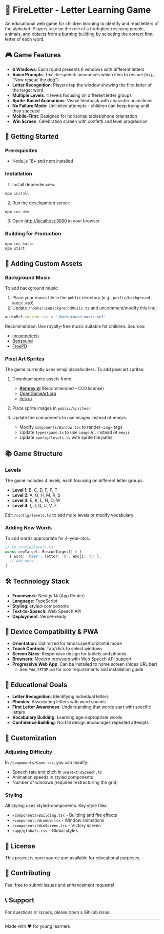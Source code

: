 # 🚒 FireLetter - Letter Learning Game

An educational web game for children learning to identify and read letters of the alphabet. Players take on the role of a firefighter rescuing people, animals, and objects from a burning building by selecting the correct first letter of each word.

## 🎮 Game Features

- **6 Windows**: Each round presents 6 windows with different letters
- **Voice Prompts**: Text-to-speech announces which item to rescue (e.g., "Now rescue the dog")
- **Letter Recognition**: Players tap the window showing the first letter of the target word
- **Multiple Levels**: 4 levels focusing on different letter groups
- **Sprite-Based Animations**: Visual feedback with character animations
- **No Failure Mode**: Unlimited attempts - children can keep trying until they succeed
- **Mobile-First**: Designed for horizontal tablet/phone orientation
- **Win Screen**: Celebration screen with confetti and level progression

## 🚀 Getting Started

### Prerequisites

- Node.js 18+ and npm installed

### Installation

1. Install dependencies:
```bash
npm install
```

2. Run the development server:
```bash
npm run dev
```

3. Open [http://localhost:3000](http://localhost:3000) in your browser

### Building for Production

```bash
npm run build
npm start
```

## 🎨 Adding Custom Assets

### Background Music

To add background music:

1. Place your music file in the `public` directory (e.g., `public/background-music.mp3`)
2. Update `/hooks/useBackgroundMusic.ts` and uncomment/modify this line:
```typescript
audioRef.current.src = '/background-music.mp3'
```

Recommended: Use royalty-free music suitable for children. Sources:
- [Incompetech](https://incompetech.com/)
- [Bensound](https://www.bensound.com/)
- [FreePD](https://freepd.com/)

### Pixel Art Sprites

The game currently uses emoji placeholders. To add pixel art sprites:

1. Download sprite assets from:
   - **[Kenney.nl](https://kenney.nl/assets)** (Recommended - CC0 license)
   - [OpenGameArt.org](https://opengameart.org/)
   - [itch.io](https://itch.io/game-assets/free)

2. Place sprite images in `public/sprites/`

3. Update the components to use images instead of emojis:
   - Modify `components/Window.tsx` to render `<img>` tags
   - Update `types/game.ts` to use `imageUrl` instead of `emoji`
   - Update `config/levels.ts` with sprite file paths

## 📚 Game Structure

### Levels

The game includes 4 levels, each focusing on different letter groups:

- **Level 1**: B, C, D, F, P, T
- **Level 2**: A, G, H, M, R, S
- **Level 3**: E, K, L, N, O, W
- **Level 4**: I, J, Q, U, V, Z

Edit `/config/levels.ts` to add more levels or modify vocabulary.

### Adding New Words

To add words appropriate for 4-year-olds:

```typescript
// In config/levels.ts
const newTarget: RescueTarget[] = [
  { word: 'bear', letter: 'b', emoji: '🐻' },
  // Add more...
]
```

## 🛠 Technology Stack

- **Framework**: Next.js 14 (App Router)
- **Language**: TypeScript
- **Styling**: styled-components
- **Text-to-Speech**: Web Speech API
- **Deployment**: Vercel-ready

## 📱 Device Compatibility & PWA

- **Orientation**: Optimized for landscape/horizontal mode
- **Touch Controls**: Tap/click to select windows
- **Screen Sizes**: Responsive design for tablets and phones
- **Browsers**: Modern browsers with Web Speech API support
- **Progressive Web App**: Can be installed to home screen (hides URL bar)
  - See `PWA_SETUP.md` for icon requirements and installation guide

## 🎯 Educational Goals

- **Letter Recognition**: Identifying individual letters
- **Phonics**: Associating letters with word sounds
- **First Letter Awareness**: Understanding that words start with specific letters
- **Vocabulary Building**: Learning age-appropriate words
- **Confidence Building**: No-fail design encourages repeated attempts

## 🔧 Customization

### Adjusting Difficulty

In `/components/Game.tsx`, you can modify:
- Speech rate and pitch in `useTextToSpeech.ts`
- Animation speeds in styled components
- Number of windows (requires restructuring the grid)

### Styling

All styling uses styled-components. Key style files:
- `/components/Building.tsx` - Building and fire effects
- `/components/Window.tsx` - Window animations
- `/components/WinScreen.tsx` - Victory screen
- `/app/globals.css` - Global styles

## 📝 License

This project is open source and available for educational purposes.

## 🤝 Contributing

Feel free to submit issues and enhancement requests!

## 📞 Support

For questions or issues, please open a GitHub issue.

---

Made with ❤️ for young learners
